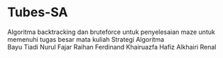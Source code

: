 # Tubes-SA
Algoritma backtracking dan bruteforce untuk penyelesaian maze untuk memenuhi tugas besar mata kuliah Strategi Algoritma  
Bayu Tiadi Nurul Fajar 
Raihan Ferdinand Khairuazfa 
Hafiz Alkhairi Renal  


